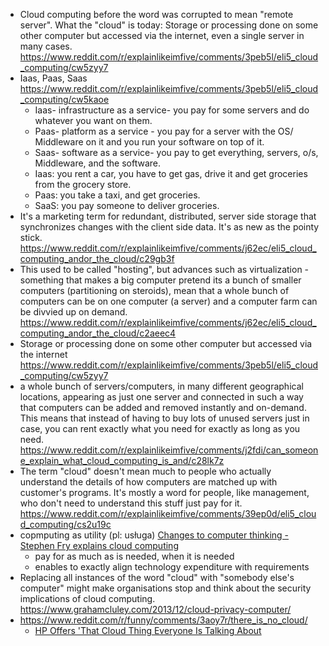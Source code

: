- Cloud computing before the word was corrupted to mean "remote server". What the "cloud" is today: Storage or processing done on some other computer but accessed via the internet, even a single server in many cases. https://www.reddit.com/r/explainlikeimfive/comments/3peb5l/eli5_cloud_computing/cw5zyy7
- Iaas, Paas, Saas https://www.reddit.com/r/explainlikeimfive/comments/3peb5l/eli5_cloud_computing/cw5kaoe
  - Iaas- infrastructure as a service- you pay for some servers and do whatever you want on them.
  - Paas- platform as a service - you pay for a server with the OS/ Middleware on it and you run your software on top of it.
  - Saas- software as a service- you pay to get everything, servers, o/s, Middleware, and the software.
  - Iaas: you rent a car, you have to get gas, drive it and get groceries from the grocery store.
  - Paas: you take a taxi, and get groceries.
  - SaaS: you pay someone to deliver groceries.
- It's a marketing term for redundant, distributed, server side storage that synchronizes changes with the client side data. It's as new as the pointy stick. https://www.reddit.com/r/explainlikeimfive/comments/j62ec/eli5_cloud_computing_andor_the_cloud/c29gb3f
- This used to be called "hosting", but advances such as virtualization - something that makes a big computer pretend its a bunch of smaller computers (partitioning on steroids), mean that a whole bunch of computers can be on one computer (a server) and a computer farm can be divvied up on demand. https://www.reddit.com/r/explainlikeimfive/comments/j62ec/eli5_cloud_computing_andor_the_cloud/c2aeec4
- Storage or processing done on some other computer but accessed via the internet https://www.reddit.com/r/explainlikeimfive/comments/3peb5l/eli5_cloud_computing/cw5zyy7
- a whole bunch of servers/computers, in many different geographical locations, appearing as just one server and connected in such a way that computers can be added and removed instantly and on-demand. This means that instead of having to buy lots of unused servers just in case, you can rent exactly what you need for exactly as long as you need. https://www.reddit.com/r/explainlikeimfive/comments/j2fdi/can_someone_explain_what_cloud_computing_is_and/c28lk7z
- The term "cloud" doesn't mean much to people who actually understand the details of how computers are matched up with customer's programs. It's mostly a word for people, like management, who don't need to understand this stuff just pay for it. https://www.reddit.com/r/explainlikeimfive/comments/39ep0d/eli5_cloud_computing/cs2u19c
- copmputing as utility (pl: usługa) [Changes to computer thinking - Stephen Fry explains cloud computing](https://youtu.be/J9LK6EtxzgM)
  - pay for as much as is needed, when it is needed
  - enables to exactly align technology expenditure with requirements
- Replacing all instances of the word "cloud" with "somebody else's computer" might make organisations stop and think about the security implications of cloud computing. https://www.grahamcluley.com/2013/12/cloud-privacy-computer/
- https://www.reddit.com/r/funny/comments/3aoy7r/there_is_no_cloud/
  - [HP Offers 'That Cloud Thing Everyone Is Talking About](https://youtu.be/9ntPxdWAWq8)
